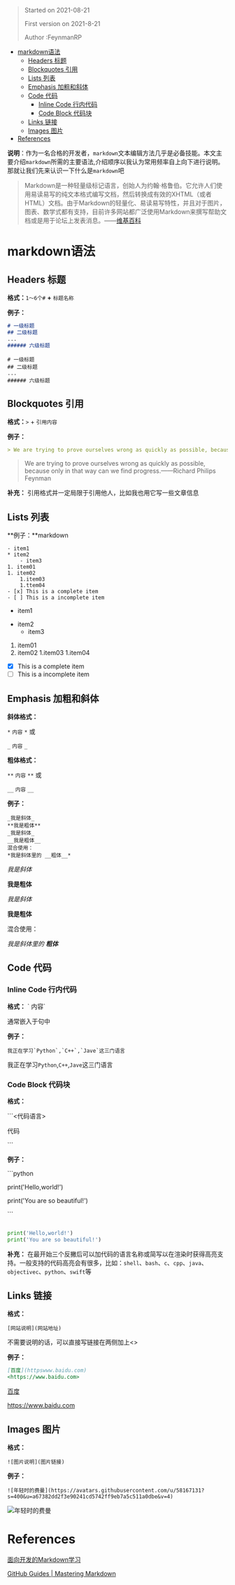 > Started on 2021-08-21
> 
> First version on 2021-8-21
>
>Author :FeynmanRP

- [markdown语法](#markdown语法)
  - [Headers 标题](#headers-标题)
  - [Blockquotes 引用](#blockquotes-引用)
  - [Lists 列表](#lists-列表)
  - [Emphasis 加粗和斜体](#emphasis-加粗和斜体)
  - [Code 代码](#code-代码)
    - [Inline Code 行内代码](#inline-code-行内代码)
    - [Code Block 代码块](#code-block-代码块)
  - [Links 链接](#links-链接)
  - [Images 图片](#images-图片)
- [References](#references)

**说明**：作为一名合格的开发者，`markdown`文本编辑方法几乎是必备技能。本文主要介绍`markdown`所需的主要语法,介绍顺序以我认为常用频率自上向下进行说明。那就让我们先来认识一下什么是`markdown`吧

>Markdown是一种轻量级标记语言，创始人为约翰·格鲁伯。它允许人们使用易读易写的纯文本格式编写文档，然后转换成有效的XHTML（或者HTML）文档。由于Markdown的轻量化、易读易写特性，并且对于图片，图表、数学式都有支持，目前许多网站都广泛使用Markdown来撰写帮助文档或是用于论坛上发表消息。——[维基百科](https://zh.wikipedia.org/wiki/Markdown)

# markdown语法
## Headers 标题
**格式：**`1～6个#` **+** `标题名称`

**例子：**
```markdown
# 一级标题
## 二级标题
...
###### 六级标题
```

```
# 一级标题
## 二级标题
...
###### 六级标题
```

## Blockquotes 引用

**格式：**`>` + `引用内容`

**例子：**
```markdown
> We are trying to prove ourselves wrong as quickly as possible, because only in that way can we find progress.——Richard Philips Feynman
```
> We are trying to prove ourselves wrong as quickly as possible, because only in that way can we find progress.——Richard Philips Feynman

**补充：**
引用格式并一定局限于引用他人，比如我也用它写一些文章信息

## Lists 列表

**例子：**markdown
```
- item1
* item2
    - item3
1. item01
1. item02
    1.item03
    1.ttem04
- [x] This is a complete item
- [ ] This is a incomplete item
```
- item1
* item2
    - item3
1. item01
1. item02
    1.item03
    1.item04

- [x] This is a complete item
- [ ] This is a incomplete item

## Emphasis 加粗和斜体

**斜体格式：**

`*` `内容` `*` 或

`_` `内容` `_`

**粗体格式：**

`**` `内容` `**` 或

`__` `内容` `__`

**例子：**
```
_我是斜体_
**我是粗体**
_我是斜体_
__我是粗体__
混合使用：
*我是斜体里的 __粗体__*
```
_我是斜体_

**我是粗体**

_我是斜体_

__我是粗体__

混合使用：

*我是斜体里的 __粗体__*

## Code 代码
### Inline Code 行内代码
**格式：**
\` 内容\`

通常嵌入于句中

**例子：**
```
我正在学习`Python`,`C++`,`Jave`这三门语言
```
我正在学习`Python`,`C++`,`Jave`这三门语言

### Code Block 代码块
**格式：**

\```<代码语言>

代码

\```

**例子：**

\```python

print('Hello,world!')

print('You are so beautiful!')

\```


```python

print('Hello,world!')
print('You are so beautiful!')

```
**补充：**
在最开始三个反撇后可以加代码的语言名称或简写以在渲染时获得高亮支持。一般支持的代码高亮会有很多，比如：`shell`、`bash`、`c`、`cpp`、`java`、`objectivec`、`python`、`swift`等

## Links 链接
**格式：**

`[网站说明](网站地址)`

不需要说明的话，可以直接写链接在两侧加上<>

**例子：**

```markdown
[百度](httpswww.baidu.com)
<https://www.baidu.com>
```

[百度](https://baidu.com)

<https://www.baidu.com>

## Images 图片
**格式：**

`![图片说明](图片链接)`

**例子：**
```
![年轻时的费曼](https://avatars.githubusercontent.com/u/58167131?s=400&u=a67382dd2f3e90241cd5742ff9eb7a5c511a0dbe&v=4)
```


![年轻时的费曼](https://avatars.githubusercontent.com/u/58167131?s=400&u=a67382dd2f3e90241cd5742ff9eb7a5c511a0dbe&v=4)



# References
[面向开发的Markdown学习](https://thu-ios.github.io/tutorials/lecture/markdown.html)

[GitHub Guides | Mastering Markdown](https://guides.github.com/features/mastering-markdown/)